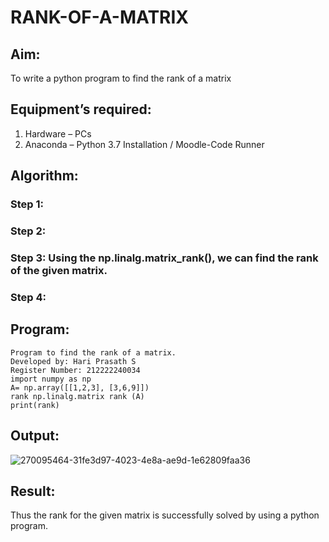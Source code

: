 # RANK-OF-A-MATRIX
## Aim:
To write a python program to find the rank of a matrix
## Equipment’s required:
1. 	Hardware – PCs
2. 	Anaconda – Python 3.7 Installation / Moodle-Code Runner
## Algorithm:
### Step 1: 
### Step 2: 
### Step 3: Using the np.linalg.matrix_rank(), we can find the rank of the given matrix.
### Step 4: 
## Program:
```
Program to find the rank of a matrix.
Developed by: Hari Prasath S
Register Number: 212222240034
import numpy as np
A= np.array([[1,2,3], [3,6,9]])
rank np.linalg.matrix rank (A)
print(rank)
```
## Output:
![270095464-31fe3d97-4023-4e8a-ae9d-1e62809faa36](https://github.com/hariprasath5106/RANK-OF-A-MATRIX/assets/111515488/a26a7028-3f30-495e-b3e3-8388837f5047)


## Result:
Thus the rank for the given matrix is successfully solved by  using a python program.

